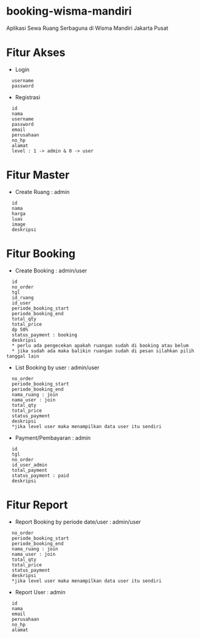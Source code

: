 # booking-wisma-mandiri
Aplikasi Sewa Ruang Serbaguna di Wisma Mandiri Jakarta Pusat

# Fitur Akses
* Login
```
  username
  password
```
* Registrasi
```
  id
  nama
  username
  password
  email
  perusahaan
  no_hp
  alamat
  level : 1 -> admin & 0 -> user
```

# Fitur Master
* Create Ruang : admin
```
  id
  nama
  harga
  luas
  image
  deskripsi
```

# Fitur Booking
* Create Booking : admin/user
```
  id
  no_order
  tgl
  id_ruang
  id_user
  periode_booking_start
  periode_booking_end
  total_qty
  total_price
  dp 50%
  status_payment : booking
  deskripsi
  * perlu ada pengecekan apakah ruangan sudah di booking atau belum 
  * jika sudah ada maka balikin ruangan sudah di pesan silahkan pilih tanggal lain
```
* List Booking by user : admin/user
```
  no_order
  periode_booking_start
  periode_booking_end
  nama_ruang : join
  nama_user : join
  total_qty
  total_price
  status_payment 
  deskripsi
  *jika level user maka menampilkan data user itu sendiri
```
* Payment/Pembayaran : admin
```
  id
  tgl
  no_order
  id_user_admin
  total_payment
  status_payment : paid
  deskripsi
```

# Fitur Report
* Report Booking by periode date/user : admin/user
```
  no_order
  periode_booking_start
  periode_booking_end
  nama_ruang : join
  nama_user : join
  total_qty
  total_price
  status_payment 
  deskripsi
  *jika level user maka menampilkan data user itu sendiri
```
* Report User : admin
```
  id
  nama
  email
  perusahaan
  no_hp
  alamat
```
